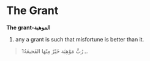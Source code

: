 The Grant
=========

**The grant-الموهبة**

1. any a grant is such that misfortune is better than it.

> 1ـ رُبَّ مَوْهِبَة خَيْرٌ مِنْهَا الفَجيعَةُ.


